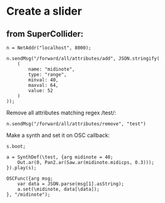 # Create a slider

## from SuperCollider:
```
n = NetAddr("localhost", 8000);

n.sendMsg("/forward/all/attributes/add", JSON.stringify(
	(
		name: "midinote",
		type: "range",
		minval: 40,
		maxval: 64,
		value: 52
	)
));
```

Remove all attributes matching regex /test/:
```
n.sendMsg("/forward/all/attributes/remove", "test")
```


Make a synth and set it on OSC callback:
```
s.boot;

a = SynthDef(\test, {arg midinote = 40;
	Out.ar(0, Pan2.ar(Saw.ar(midinote.midicps, 0.3)));
}).play(s);

OSCFunc({arg msg;
	var data = JSON.parse(msg[1].asString);
	a.set(\midinote, data[\data]);
}, "/midinote");
```